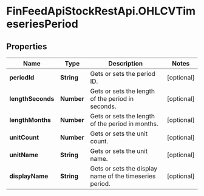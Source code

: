 # FinFeedApiStockRestApi.OHLCVTimeseriesPeriod

## Properties

Name | Type | Description | Notes
------------ | ------------- | ------------- | -------------
**periodId** | **String** | Gets or sets the period ID. | [optional] 
**lengthSeconds** | **Number** | Gets or sets the length of the period in seconds. | [optional] 
**lengthMonths** | **Number** | Gets or sets the length of the period in months. | [optional] 
**unitCount** | **Number** | Gets or sets the unit count. | [optional] 
**unitName** | **String** | Gets or sets the unit name. | [optional] 
**displayName** | **String** | Gets or sets the display name of the timeseries period. | [optional] 


